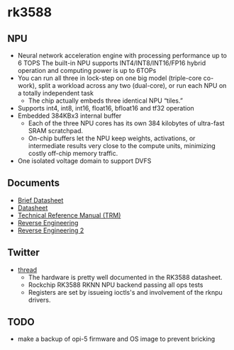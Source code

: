 # rk3588

<!-- **Goal:** Rockchip RK3588 RKNN NPU backend passing all ops tests in [tinygrad](https://github.com/tinygrad/tinygrad) -->

## NPU
- Neural network acceleration engine with processing performance up to 6 TOPS 
The built-in NPU supports INT4/INT8/INT16/FP16 hybrid operation and computing power is
up to 6TOPs
- You can run all three in lock-step on one big model (triple-core co-work), split a workload across any two (dual-core), or run each NPU on a totally independent task
    - The chip actually embeds three identical NPU “tiles.”
- Supports int4, int8, int16, float16, bfloat16 and tf32 operation
- Embedded 384KBx3 internal buffer
    - Each of the three NPU cores has its own 384 kilobytes of ultra-fast SRAM scratchpad.
    - On-chip buffers let the NPU keep weights, activations, or intermediate results very close to the compute units, minimizing costly off-chip memory traffic.
- One isolated voltage domain to support DVFS

## Documents

- [Brief Datasheet](https://www.rock-chips.com/uploads/pdf/2022.8.26/192/RK3588%20Brief%20Datasheet.pdf)
- [Datasheet](https://www.boardcon.com/download/Rockchip_RK3588_Datasheet_V1.0-20211220.pdf)
- [Technical Reference Manual (TRM)](https://www.scs.stanford.edu/~zyedidia/docs/rockchip/rk3588_part1.pdf)
- [Reverse Engineering](https://github.com/mtx512/rk3588-npu/tree/main)
- [Reverse Engineering 2](https://jas-hacks.blogspot.com/2024/02/rk3588-reverse-engineering-rknn.html)

## Twitter

- [thread](https://x.com/b0jle/status/1918290647502762343)
    - The hardware is pretty well documented in the RK3588 datasheet.
    - Rockchip RK3588 RKNN NPU backend passing all ops tests
    - Registers are set by issueing ioctls's and involvement of the rknpu drivers.

## TODO
- make a backup of opi-5 firmware and OS image to prevent bricking